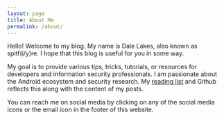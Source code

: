 ```yaml
---
layout: page
title: About Me
permalink: /about/
---
```


Hello! Welcome to my blog. My name is Dale Lakes, also known as spitf(i/y)re. I hope that this blog is useful for you in some way.

My goal is to provide various tips, tricks, tutorials, or resources for developers and information security professionals. I am passionate about the Android ecosystem and security research. My [reading list](../readinglist) and Github reflects this along with the content of my posts.

You can reach me on social media by clicking on any of the social media icons or the email icon in the footer of this website.